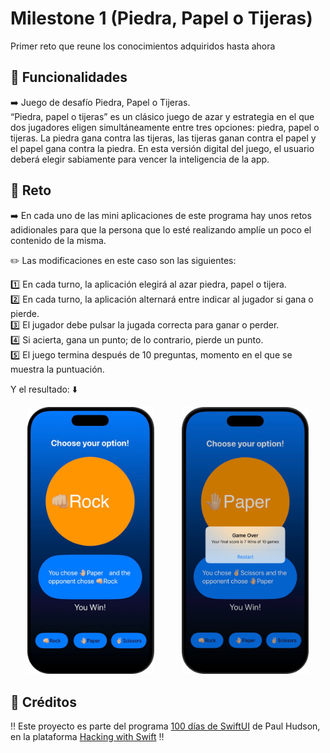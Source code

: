 # Milestone 1 (Piedra, Papel o Tijeras)

Primer reto que reune los conocimientos adquiridos hasta ahora

## 📱 Funcionalidades
➡️ Juego de desafío Piedra, Papel o Tijeras.  
“Piedra, papel o tijeras” es un clásico juego de azar y estrategia en el que dos jugadores eligen simultáneamente entre tres opciones: piedra, papel o tijeras. La piedra gana contra las tijeras, las tijeras ganan contra el papel y el papel gana contra la piedra. En esta versión digital del juego, el usuario deberá elegir sabiamente para vencer la inteligencia de la app.

## 🎯 Reto
➡️ En cada uno de las mini aplicaciones de este programa hay unos retos adidionales para que la persona que lo esté realizando amplíe un poco el contenido de la misma.  

✏️ Las modificaciones en este caso son las siguientes:  

1️⃣ En cada turno, la aplicación elegirá al azar piedra, papel o tijera.  
2️⃣ En cada turno, la aplicación alternará entre indicar al jugador si gana o pierde.  
3️⃣ El jugador debe pulsar la jugada correcta para ganar o perder.  
4️⃣ Si acierta, gana un punto; de lo contrario, pierde un punto.  
5️⃣ El juego termina después de 10 preguntas, momento en el que se muestra la puntuación.  

Y el resultado: ⬇️

<p align="center">

  <img src="Milestone1.png" width="203">
  &nbsp;&nbsp;&nbsp;&nbsp;&nbsp;&nbsp;&nbsp;&nbsp;&nbsp;
  <img src="Milestone2.png" width="203">
  
</p>

## 📌 Créditos
‼️ Este proyecto es parte del programa [100 días de SwiftUI](https://www.hackingwithswift.com/100/swiftui) de Paul Hudson, en la plataforma [Hacking with Swift](https://www.hackingwithswift.com) ‼️
